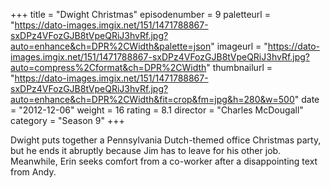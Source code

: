 +++
title = "Dwight Christmas"
episodenumber = 9
paletteurl = "https://dato-images.imgix.net/151/1471788867-sxDPz4VFozGJB8tVpeQRiJ3hvRf.jpg?auto=enhance&ch=DPR%2CWidth&palette=json"
imageurl = "https://dato-images.imgix.net/151/1471788867-sxDPz4VFozGJB8tVpeQRiJ3hvRf.jpg?auto=compress%2Cformat&ch=DPR%2CWidth"
thumbnailurl = "https://dato-images.imgix.net/151/1471788867-sxDPz4VFozGJB8tVpeQRiJ3hvRf.jpg?auto=enhance&ch=DPR%2CWidth&fit=crop&fm=jpg&h=280&w=500"
date = "2012-12-06"
weight = 16
rating = 8.1
director = "Charles McDougall"
category = "Season 9"
+++

Dwight puts together a Pennsylvania Dutch-themed office Christmas party, but he ends it abruptly because Jim has to leave for his other job. Meanwhile, Erin seeks comfort from a co-worker after a disappointing text from Andy.